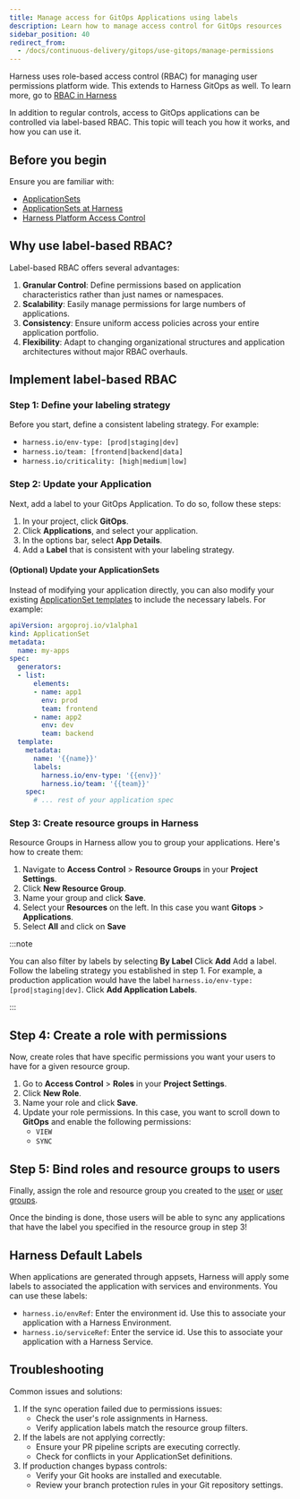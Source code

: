 ```yaml
---
title: Manage access for GitOps Applications using labels
description: Learn how to manage access control for GitOps resources
sidebar_position: 40
redirect_from:
  - /docs/continuous-delivery/gitops/use-gitops/manage-permissions
---
```


Harness uses role-based access control (RBAC) for managing user permissions platform wide. This extends to Harness GitOps as well. To learn more, go to [RBAC in Harness](/docs/platform/role-based-access-control/rbac-in-harness)

In addition to regular controls, access to GitOps applications can be controlled via label-based RBAC. This topic will teach you how it works, and how you can use it. 

## Before you begin

Ensure you are familiar with:
- [ApplicationSets](https://argo-cd.readthedocs.io/en/stable/user-guide/application-set/)
- [ApplicationSets at Harness](/docs/category/applicationsets)
- [Harness Platform Access Control](/docs/category/platform-access-control)

## Why use label-based RBAC?

Label-based RBAC offers several advantages:
1. **Granular Control**: Define permissions based on application characteristics rather than just names or namespaces.
1. **Scalability**: Easily manage permissions for large numbers of applications.
1. **Consistency**: Ensure uniform access policies across your entire application portfolio.
1. **Flexibility**: Adapt to changing organizational structures and application architectures without major RBAC overhauls.

## Implement label-based RBAC

### Step 1: Define your labeling strategy

Before you start, define a consistent labeling strategy. For example:
- `harness.io/env-type: [prod|staging|dev]`
- `harness.io/team: [frontend|backend|data]`
- `harness.io/criticality: [high|medium|low]`

### Step 2: Update your Application

Next, add a label to your GitOps Application. To do so, follow these steps:

1. In your project, click **GitOps**.
2. Click **Applications**, and select your application. 
3. In the options bar, select **App Details**.
4. Add a **Label** that is consistent with your labeling strategy. 

#### (Optional) Update your ApplicationSets

Instead of modifying your application directly, you can also modify your existing [ApplicationSet templates](https://argo-cd.readthedocs.io/en/stable/user-guide/application-set/) to include the necessary labels. For example:

```yaml
apiVersion: argoproj.io/v1alpha1
kind: ApplicationSet
metadata:
  name: my-apps
spec:
  generators:
  - list:
      elements:
      - name: app1
        env: prod
        team: frontend
      - name: app2
        env: dev
        team: backend
  template:
    metadata:
      name: '{{name}}'
      labels:
        harness.io/env-type: '{{env}}'
        harness.io/team: '{{team}}'
    spec:
      # ... rest of your application spec
```

### Step 3: Create resource groups in Harness

Resource Groups in Harness allow you to group your applications. Here's how to create them:
1. Navigate to **Access Control** > **Resource Groups** in your **Project Settings**.
1. Click **New Resource Group**.
1. Name your group and click **Save**.
1. Select your **Resources** on the left. In this case you want **Gitops** > **Applications**.
1. Select **All** and click on **Save**

:::note

You can also filter by labels by selecting **By Label**
Click **Add**
Add a label. Follow the labeling strategy you established in step 1. For example, a production application would have the label `harness.io/env-type: [prod|staging|dev]`.
Click **Add Application Labels**.

:::


## Step 4: Create a role with permissions

Now, create roles that have specific permissions you want your users to have for a given resource group. 
1. Go to **Access Control** > **Roles** in your **Project Settings**.
1. Click **New Role**.
1. Name your role and click **Save**.
1. Update your role permissions. In this case, you want to scroll down to **GitOps** and enable the following permissions:
    - `VIEW`
    - `SYNC`

## Step 5: Bind roles and resource groups to users

Finally, assign the role and resource group you created to the [user](/docs/platform/role-based-access-control/add-users) or [user groups](/docs/platform/role-based-access-control/add-user-groups). 

Once the binding is done, those users will be able to sync any applications that have the label you specified in the resource group in step 3!

## Harness Default Labels

When applications are generated through appsets, Harness will apply some labels to associated the application with services and environments. You can use these labels:

- `harness.io/envRef`: Enter the environment id. Use this to associate your application with a Harness Environment.
- `harness.io/serviceRef`: Enter the service id. Use this to associate your application with a Harness Service. 

## Troubleshooting

Common issues and solutions:
1. If the sync operation failed due to permissions issues:
    - Check the user's role assignments in Harness.
    - Verify application labels match the resource group filters.
1. If the labels are not applying correctly:
    - Ensure your PR pipeline scripts are executing correctly.
    - Check for conflicts in your ApplicationSet definitions.
1. If production changes bypass controls:
    - Verify your Git hooks are installed and executable.
    - Review your branch protection rules in your Git repository settings.
